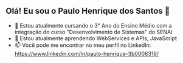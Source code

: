 ## Olá! Eu sou o Paulo Henrique dos Santos 👋

- 🔭 Estou atualmente cursando o 3° Ano do Ensino Médio com a integração do curso "Desenvolvimento de Sistemas" do SENAI
- 🌱 Estou atualmente aprendendo WebServices e APIs, JavaScript
- 📫 Você pode me encontrar no meu perfil no LinkedIn: https://www.linkedin.com/in/paulo-henrique-3b0006316/
